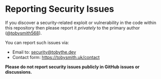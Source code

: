 # Reporting Security Issues

If you discover a security-related exploit or vulnerability in the code within this repository then please report it *privately* to the primary author ([@tobysmith568](https://github.com/tobysmith568)).

You can report such issues via:
- Email to: security@tobythe.dev
- Contact form: https://tobysmith.uk/contact

**Please do not report security issues publicly in GitHub issues or discussions.**

